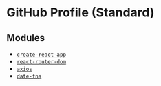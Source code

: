 # GitHub Profile (Standard)

## Modules

- [`create-react-app`](https://create-react-app.dev/docs/getting-started)
- [`react-router-dom`](https://reacttraining.com/react-router/web/guides/quick-start)
- [`axios`](https://github.com/axios/axios)
- [`date-fns`](https://date-fns.org/docs/Getting-Started)